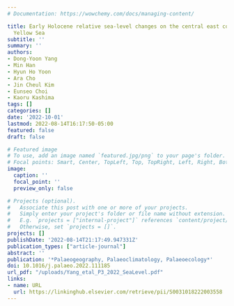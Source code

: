 ```yaml
---
# Documentation: https://wowchemy.com/docs/managing-content/

title: Early Holocene relative sea-level changes on the central east coast of the
  Yellow Sea
subtitle: ''
summary: ''
authors:
- Dong-Yoon Yang
- Min Han
- Hyun Ho Yoon
- Ara Cho
- Jin Cheul Kim
- Eunseo Choi
- Kaoru Kashima
tags: []
categories: []
date: '2022-10-01'
lastmod: 2022-08-14T16:17:50-05:00
featured: false
draft: false

# Featured image
# To use, add an image named `featured.jpg/png` to your page's folder.
# Focal points: Smart, Center, TopLeft, Top, TopRight, Left, Right, BottomLeft, Bottom, BottomRight.
image:
  caption: ''
  focal_point: ''
  preview_only: false

# Projects (optional).
#   Associate this post with one or more of your projects.
#   Simply enter your project's folder or file name without extension.
#   E.g. `projects = ["internal-project"]` references `content/project/deep-learning/index.md`.
#   Otherwise, set `projects = []`.
projects: []
publishDate: '2022-08-14T21:17:49.947331Z'
publication_types: ["article-journal"]
abstract: ''
publication: '*Palaeogeography, Palaeoclimatology, Palaeoecology*'
doi: 10.1016/j.palaeo.2022.111185
url_pdf: "/uploads/Yang_etal_P3_2022_SeaLevel.pdf"
links:
- name: URL
  url: https://linkinghub.elsevier.com/retrieve/pii/S0031018222003558
---
```

